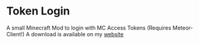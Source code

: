# Token Login
 A small Minecraft Mod to login with MC Access Tokens (Requires Meteor-Client!)
 A download is available on my [website](https://dwarslooper.com/projekte/view/?projekt=13)